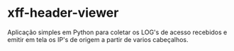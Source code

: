 # xff-header-viewer
Aplicação simples em Python para coletar os LOG's de acesso recebidos e emitir em tela os IP's de origem a partir de varios cabeçalhos.
